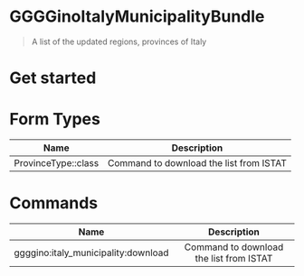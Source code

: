 # GGGGinoItalyMunicipalityBundle

> A list of the updated regions, provinces of Italy

# Get started

# Form Types

| Name          | Description  |
| ------------- |:------------:|
| ProvinceType::class | Command to download the list from ISTAT |

# Commands

| Name          | Description  |
| ------------- |:------------:|
| ggggino:italy_municipality:download | Command to download the list from ISTAT |
